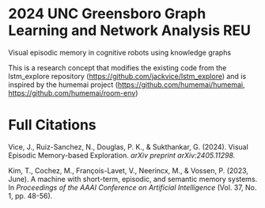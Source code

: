# 2024 UNC Greensboro Graph Learning and Network Analysis REU
Visual episodic memory in cognitive robots using knowledge graphs

This is a research concept that modifies the existing code from the lstm_explore repository (https://github.com/jackvice/lstm_explore) and is inspired by the humemai project (https://github.com/humemai/humemai, https://github.com/humemai/room-env)

# Full Citations
Vice, J., Ruiz-Sanchez, N., Douglas, P. K., & Sukthankar, G. (2024). Visual Episodic Memory-based Exploration. *arXiv preprint arXiv:2405.11298.*

Kim, T., Cochez, M., François-Lavet, V., Neerincx, M., & Vossen, P. (2023, June). A machine with short-term, episodic, and semantic memory systems. In *Proceedings of the AAAI Conference on Artificial Intelligence* (Vol. 37, No. 1, pp. 48-56).





